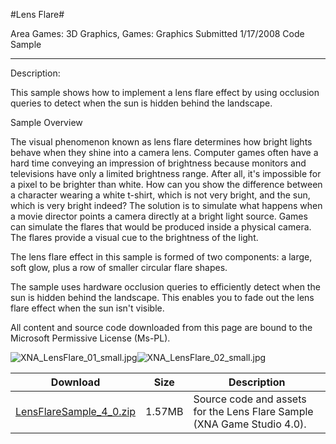 #Lens Flare#

Area
Games: 3D Graphics, Games: Graphics
Submitted
1/17/2008
Code Sample

---

Description:

This sample shows how to implement a lens flare effect by using occlusion queries to detect when the sun is hidden behind the landscape.

Sample Overview

The visual phenomenon known as lens flare determines how bright lights behave when they shine into a camera lens. Computer games often have a hard time conveying an impression of brightness because monitors and televisions have only a limited brightness range. After all, it's impossible for a pixel to be brighter than white. How can you show the difference between a character wearing a white t-shirt, which is not very bright, and the sun, which is very bright indeed? The solution is to simulate what happens when a movie director points a camera directly at a bright light source. Games can simulate the flares that would be produced inside a physical camera. The flares provide a visual cue to the brightness of the light.

The lens flare effect in this sample is formed of two components: a large, soft glow, plus a row of smaller circular flare shapes.

The sample uses hardware occlusion queries to efficiently detect when the sun is hidden behind the landscape. This enables you to fade out the lens flare effect when the sun isn't visible.


All content and source code downloaded from this page are bound to the Microsoft Permissive License (Ms-PL).

![XNA_LensFlare_01_small.jpg](https://github.com/DDReaper/XNAGameStudio/blob/master/Images/XNA_LensFlare_01_small.jpg)![XNA_LensFlare_02_small.jpg](https://github.com/DDReaper/XNAGameStudio/blob/master/Images/XNA_LensFlare_02_small.jpg)

	
Download | Size | Description
---|---|---|
[LensFlareSample_4_0.zip](https://github.com/DDReaper/XNAGameStudio/blob/master/Samples/LensFlareSample_4_0.zip?raw=true) | 1.57MB | Source code and assets for the Lens Flare Sample (XNA Game Studio 4.0). 